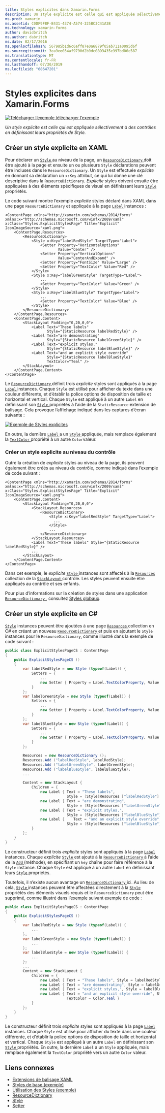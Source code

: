 ```yaml
---
title: Styles explicites dans Xamarin.Forms
description: Un style explicite est celle qui est appliquée sélectivement à des contrôles en définissant leurs propriétés de Style. Cet article explique comment utiliser les styles explicites dans une application Xamarin.Forms.
ms.prod: xamarin
ms.assetid: C0DF9F8F-B431-4374-A574-325BC3C41A3B
ms.technology: xamarin-forms
author: davidbritch
ms.author: dabritch
ms.date: 02/17/2016
ms.openlocfilehash: 567985b1d6c6aff87e0a6879f05ab711a0095d6f
ms.sourcegitcommit: 3ea9ee034af9790d2b0dc0893435e997bd06e587
ms.translationtype: MT
ms.contentlocale: fr-FR
ms.lasthandoff: 07/30/2019
ms.locfileid: "68647201"
---
```

# <a name="explicit-styles-in-xamarinforms"></a>Styles explicites dans Xamarin.Forms

[![Télécharger l’exemple](~/media/shared/download.png) télécharger l’exemple](https://docs.microsoft.com/samples/xamarin/xamarin-forms-samples/userinterface-styles-basicstyles)

_Un style explicite est celle qui est appliquée sélectivement à des contrôles en définissant leurs propriétés de Style._

## <a name="create-an-explicit-style-in-xaml"></a>Créer un style explicite en XAML

Pour déclarer un [ `Style` ](xref:Xamarin.Forms.Style) au niveau de la page, un [ `ResourceDictionary` ](xref:Xamarin.Forms.ResourceDictionary) doit être ajouté à la page et ensuite un ou plusieurs `Style` déclarations peuvent être incluses dans le `ResourceDictionary`. Un `Style` est effectuée *explicite* en donnant sa déclaration un `x:Key` attribut, ce qui lui donne une clé descriptive dans la `ResourceDictionary`. *Explicite* styles doivent ensuite être appliquées à des éléments spécifiques de visual en définissant leurs [ `Style` ](xref:Xamarin.Forms.NavigableElement.Style) propriétés.

Le code suivant montre l’exemple *explicite* styles déclaré dans XAML dans une page `ResourceDictionary` et appliquée à la page [ `Label` ](xref:Xamarin.Forms.Label) instances :

```xaml
<ContentPage xmlns="http://xamarin.com/schemas/2014/forms" xmlns:x="http://schemas.microsoft.com/winfx/2009/xaml" x:Class="Styles.ExplicitStylesPage" Title="Explicit" IconImageSource="xaml.png">
    <ContentPage.Resources>
        <ResourceDictionary>
            <Style x:Key="labelRedStyle" TargetType="Label">
                <Setter Property="HorizontalOptions"
                        Value="Center" />
                <Setter Property="VerticalOptions"
                        Value="CenterAndExpand" />
                <Setter Property="FontSize" Value="Large" />
                <Setter Property="TextColor" Value="Red" />
            </Style>
            <Style x:Key="labelGreenStyle" TargetType="Label">
                ...
                <Setter Property="TextColor" Value="Green" />
            </Style>
            <Style x:Key="labelBlueStyle" TargetType="Label">
                ...
                <Setter Property="TextColor" Value="Blue" />
            </Style>
        </ResourceDictionary>
    </ContentPage.Resources>
    <ContentPage.Content>
        <StackLayout Padding="0,20,0,0">
            <Label Text="These labels"
                   Style="{StaticResource labelRedStyle}" />
            <Label Text="are demonstrating"
                   Style="{StaticResource labelGreenStyle}" />
            <Label Text="explicit styles,"
                   Style="{StaticResource labelBlueStyle}" />
            <Label Text="and an explicit style override"
                   Style="{StaticResource labelBlueStyle}"
                   TextColor="Teal" />
        </StackLayout>
    </ContentPage.Content>
</ContentPage>
```

Le [ `ResourceDictionary` ](xref:Xamarin.Forms.ResourceDictionary) définit trois *explicite* styles sont appliqués à la page [ `Label` ](xref:Xamarin.Forms.Label) instances. Chaque `Style` est utilisé pour afficher du texte dans une couleur différente, et d’établir la police options de disposition de taille et horizontal et vertical. Chaque `Style` est appliqué à un autre `Label` en définissant son [ `Style` ](xref:Xamarin.Forms.NavigableElement.Style) propriétés à l’aide de la `StaticResource` extension de balisage. Cela provoque l’affichage indiqué dans les captures d’écran suivante :

[![](explicit-images/explicit-styles.png "Exemple de Styles explicites")](explicit-images/explicit-styles-large.png#lightbox "exemple de Styles explicites")

En outre, la dernière [ `Label` ](xref:Xamarin.Forms.Label) a un [ `Style` ](xref:Xamarin.Forms.Style) appliquée, mais remplace également la [ `TextColor` ](xref:Xamarin.Forms.Label.TextColor) propriété à un autre `Color`valeur.

### <a name="create-an-explicit-style-at-the-control-level"></a>Créer un style explicite au niveau du contrôle

Outre la création de *explicite* styles au niveau de la page, ils peuvent également être créés au niveau du contrôle, comme indiqué dans l’exemple de code suivant :

```xaml
<ContentPage xmlns="http://xamarin.com/schemas/2014/forms" xmlns:x="http://schemas.microsoft.com/winfx/2009/xaml" x:Class="Styles.ExplicitStylesPage" Title="Explicit" IconImageSource="xaml.png">
    <ContentPage.Content>
        <StackLayout Padding="0,20,0,0">
            <StackLayout.Resources>
                <ResourceDictionary>
                    <Style x:Key="labelRedStyle" TargetType="Label">
                      ...
                    </Style>
                    ...
                </ResourceDictionary>
            </StackLayout.Resources>
            <Label Text="These labels" Style="{StaticResource labelRedStyle}" />
            ...
        </StackLayout>
    </ContentPage.Content>
</ContentPage>
```

Dans cet exemple, le *explicite* [ `Style` ](xref:Xamarin.Forms.Style) instances sont affectés à la [ `Resources` ](xref:Xamarin.Forms.VisualElement.Resources) collection de la [ `StackLayout` ](xref:Xamarin.Forms.StackLayout) contrôle. Les styles peuvent ensuite être appliqués au contrôle et ses enfants.

Pour plus d’informations sur la création de styles dans une application [ `ResourceDictionary` ](xref:Xamarin.Forms.ResourceDictionary), consultez [Styles globaux](~/xamarin-forms/user-interface/styles/application.md).

## <a name="create-an-explicit-style-in-c35"></a>Créer un style explicite en C&#35;

[`Style`](xref:Xamarin.Forms.Style) instances peuvent être ajoutées à une page [ `Resources` ](xref:Xamarin.Forms.VisualElement.Resources) collection en C# en créant un nouveau [ `ResourceDictionary` ](xref:Xamarin.Forms.ResourceDictionary)et puis en ajoutant le `Style` instances pour le `ResourceDictionary`, comme illustré dans la exemple de code suivant :

```csharp
public class ExplicitStylesPageCS : ContentPage
{
    public ExplicitStylesPageCS ()
    {
        var labelRedStyle = new Style (typeof(Label)) {
            Setters = {
                ...
                new Setter { Property = Label.TextColorProperty, Value = Color.Red    }
            }
        };
        var labelGreenStyle = new Style (typeof(Label)) {
            Setters = {
                ...
                new Setter { Property = Label.TextColorProperty, Value = Color.Green }
            }
        };
        var labelBlueStyle = new Style (typeof(Label)) {
            Setters = {
                ...
                new Setter { Property = Label.TextColorProperty, Value = Color.Blue }
            }
        };

        Resources = new ResourceDictionary ();
        Resources.Add ("labelRedStyle", labelRedStyle);
        Resources.Add ("labelGreenStyle", labelGreenStyle);
        Resources.Add ("labelBlueStyle", labelBlueStyle);
        ...

        Content = new StackLayout {
            Children = {
                new Label { Text = "These labels",
                            Style = (Style)Resources ["labelRedStyle"] },
                new Label { Text = "are demonstrating",
                            Style = (Style)Resources ["labelGreenStyle"] },
                new Label { Text = "explicit styles,",
                            Style = (Style)Resources ["labelBlueStyle"] },
                new Label {    Text = "and an explicit style override",
                            Style = (Style)Resources ["labelBlueStyle"], TextColor = Color.Teal }
            }
        };
    }
}
```

Le constructeur définit trois *explicite* styles sont appliqués à la page [ `Label` ](xref:Xamarin.Forms.Label) instances. Chaque *explicite* [ `Style` ](xref:Xamarin.Forms.Style) est ajouté à la [ `ResourceDictionary` ](xref:Xamarin.Forms.ResourceDictionary) à l’aide de la [ `Add` ](xref:Xamarin.Forms.ResourceDictionary.Add(System.String,System.Object)) (méthode), en spécifiant un `key` chaîne pour faire référence à la `Style` instance. Chaque `Style` est appliqué à un autre `Label` en définissant leurs [ `Style` ](xref:Xamarin.Forms.NavigableElement.Style) propriétés.

Toutefois, il n’existe aucun avantage un [ `ResourceDictionary` ](xref:Xamarin.Forms.ResourceDictionary) ici. Au lieu de cela, [ `Style` ](xref:Xamarin.Forms.Style) instances peuvent être affectées directement à la [ `Style` ](xref:Xamarin.Forms.NavigableElement.Style) propriétés des éléments visuels requis et le `ResourceDictionary` peut être supprimé, comme illustré dans l’exemple suivant exemple de code :

```csharp
public class ExplicitStylesPageCS : ContentPage
{
    public ExplicitStylesPageCS ()
    {
        var labelRedStyle = new Style (typeof(Label)) {
            ...
        };
        var labelGreenStyle = new Style (typeof(Label)) {
            ...
        };
        var labelBlueStyle = new Style (typeof(Label)) {
            ...
        };
        ...
        Content = new StackLayout {
            Children = {
                new Label { Text = "These labels", Style = labelRedStyle },
                new Label { Text = "are demonstrating", Style = labelGreenStyle },
                new Label { Text = "explicit styles,", Style = labelBlueStyle },
                new Label { Text = "and an explicit style override", Style = labelBlueStyle,
                            TextColor = Color.Teal }
            }
        };
    }
}
```

Le constructeur définit trois *explicite* styles sont appliqués à la page [ `Label` ](xref:Xamarin.Forms.Label) instances. Chaque `Style` est utilisé pour afficher du texte dans une couleur différente, et d’établir la police options de disposition de taille et horizontal et vertical. Chaque `Style` est appliqué à un autre `Label` en définissant son [ `Style` ](xref:Xamarin.Forms.NavigableElement.Style) propriétés. En outre, la dernière `Label` a un `Style` appliquée, mais remplace également la `TextColor` propriété vers un autre `Color` valeur.

## <a name="related-links"></a>Liens connexes

- [Extensions de balisage XAML](~/xamarin-forms/xaml/xaml-basics/xaml-markup-extensions.md)
- [Styles de base (exemple)](https://docs.microsoft.com/samples/xamarin/xamarin-forms-samples/userinterface-styles-basicstyles)
- [Utilisation des Styles (exemple)](https://docs.microsoft.com/samples/xamarin/xamarin-forms-samples/workingwithstyles)
- [ResourceDictionary](xref:Xamarin.Forms.ResourceDictionary)
- [Style](xref:Xamarin.Forms.Style)
- [Setter](xref:Xamarin.Forms.Setter)
